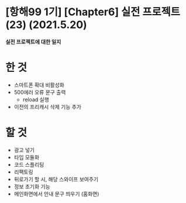 # [항해99 1기] [Chapter6] 실전 프로젝트 (23) (2021.5.20)



**실전 프로젝트에 대한 일지**



# 한 것

* 스마트폰 확대 비활성화
* 500에러 오류 문구 출력
  * reload 실행
* 이전의 프리캐시 삭제 기능 추가

# 할 것

* 광고 넣기
* 타입 모듈화
* 코드 스플리팅
* 리팩토링
* 뒤로가기 할 시, 해당 스와이프 보여주기
* 정보 초기화 기능
* 메인화면에서 안내 문구 띄우기 (홈화면)